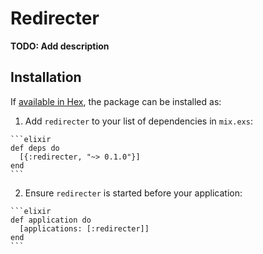 # Redirecter

**TODO: Add description**

## Installation

If [available in Hex](https://hex.pm/docs/publish), the package can be installed as:

  1. Add `redirecter` to your list of dependencies in `mix.exs`:

    ```elixir
    def deps do
      [{:redirecter, "~> 0.1.0"}]
    end
    ```

  2. Ensure `redirecter` is started before your application:

    ```elixir
    def application do
      [applications: [:redirecter]]
    end
    ```

